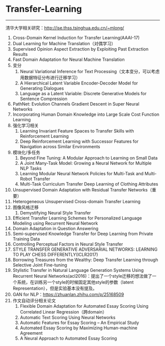 # Transfer-Learning
---

清华大学相关研究：http://ise.thss.tsinghua.edu.cn/~mlong/

1. Cross-Domain Kernel Induction for Transfer Learning(AAAI-17)
2. Dual Learning for Machine Translation（对偶学习）
3. Supervised Opinion Aspect Extraction by Exploiting Past Extraction Results
4. Fast Domain Adaptation for Neural Machine Translation
5. 变分
	1. Neural Variational Inference for Text Processing（文本变分，可以考虑用数据特征分布进行迁移学习）
	2. A Hierarchical Latent Variable Encoder-Decoder Model for Generating Dialogues
	3. Language as a Latent Variable: Discrete Generative Models for Sentence Compression
6. PathNet: Evolution Channels Gradient Descent in Super Neural Networks
7. Incorporating Human Domain Knowledge into Large Scale Cost Function Learning
8. 强化学习相关
	1. Learning Invariant Feature Spaces to Transfer Skills with Reinforcement Learning
	2. Deep Reinforcement Learning with Successor Features for Navigation across Similar Environments
9. 模块化/多任务
	1. Beyond Fine Tuning: A Modular Approach to Learning on Small Data
	2. A Joint Many-Task Model: Growing a Neural Network for Multiple NLP Tasks	
	3. Learning Modular Neural Network Policies for Multi-Task and Multi-Robot Transfer
	4. Multi-Task Curriculum Transfer Deep Learning of Clothing Attributes
10. Unsupervised Domain Adaptation with Residual Transfer Networks（重要）
11. Heterogeneous Unsupervised Cross-domain Transfer Learning
12. 图像风格迁移
	1. Demystifying Neural Style Transfer
13. Efficient Transfer Learning Schemes for Personalized Language Modeling using Recurrent Neural Network
14. Domain Adaptation in Question Answering
15. Semi-supervised Knowledge Transfer for Deep Learning from Private Training Data
16. Controlling Perceptual Factors in Neural Style Transfer
17. STYLE TRANSFER GENERATIVE ADVERSARIAL NETWORKS:
LEARNING TO PLAY CHESS DIFFERENTLY(ICLR2017)
18. Borrowing Treasures from the Wealthy: Deep Transfer Learning through Selective Joint Fine-tuning
19. Stylistic Transfer in Natural Language Generation Systems Using Recurrent Neural Networks(acl2016)：提出了一个style迁移的想法做了一个系统，在训练另一个style的时候固定其他style的参数（latent Representation），但是实验基本没有提及。
20. GAN for NLP：https://zhuanlan.zhihu.com/p/25168509
21. 作文自动评分相关论文
	1. Flexible Domain Adaptation for Automated Essay Scoring Using Correlated Linear Regression（跨domain）
	2. Automatic Text Scoring Using Neural Networks
	3. Automatic Features for Essay Scoring – An Empirical Study
	4. Automated Essay Scoring by Maximizing Human-machine Agreement
	5. A Neural Approach to Automated Essay Scoring




